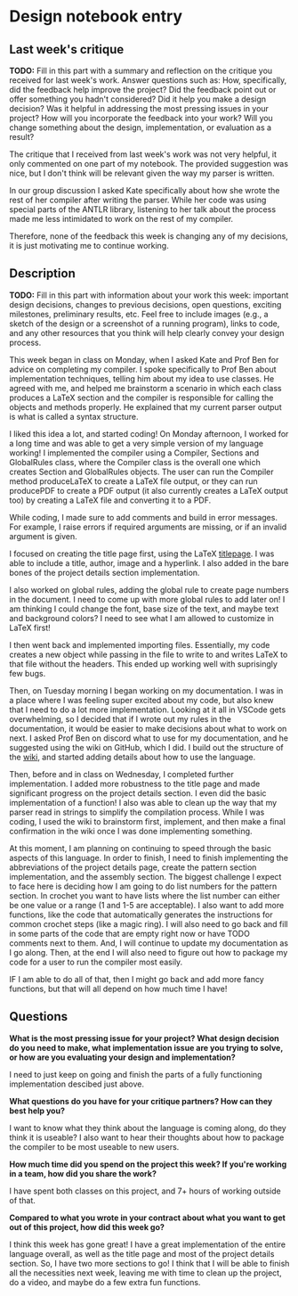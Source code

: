 # Design notebook entry

## Last week's critique

**TODO:** Fill in this part with a summary and reflection on the critique you received for
last week's work. Answer questions such as:  How, specifically, did the feedback help
improve the project? Did the feedback point out or offer something you hadn't considered?
Did it help you make a design decision? Was it helpful in addressing the most pressing
issues in your project? How will you incorporate the feedback into your work? Will you
change something about the design, implementation, or evaluation as a result?

The critique that I received from last week's work was not very helpful, it only
commented on one part of my notebook. The provided suggestion was nice, but I
don't think will be relevant given the way my parser is written.

In our group discussion I asked Kate specifically about how she wrote the rest
of her compiler after writing the parser. While her code was using special parts
of the ANTLR library, listening to her talk about the process made me less
intimidated to work on the rest of my compiler.

Therefore, none of the feedback this week is changing any of my decisions, it is
just motivating me to continue working.

## Description

**TODO:** Fill in this part with information about your work this week:
important design decisions, changes to previous decisions, open questions,
exciting milestones, preliminary results, etc. Feel free to include images
(e.g., a sketch of the design or a screenshot of a running program), links to
code, and any other resources that you think will help clearly convey your
design process.

This week began in class on Monday, when I asked Kate and Prof Ben for advice on
completing my compiler. I spoke specifically to Prof Ben about implementation
techniques, telling him about my idea to use classes. He agreed with me, and
helped me brainstorm a scenario in which each class produces a LaTeX section
and the compiler is responsible for calling the objects and methods properly.
He explained that my current parser output is what is called a syntax structure.

I liked this idea a lot, and started coding! On Monday afternoon, I worked for
a long time and was able to get a very simple version of my language working!
I implemented the compiler using a Compiler, Sections and GlobalRules class,
where the Compiler class is the overall one which creates Section and GlobalRules
objects. The user can run the Compiler method produceLaTeX to create a LaTeX
file output, or they can run producePDF to create a PDF output (it also currently
creates a LaTeX output too) by creating a LaTeX file and converting it to a PDF.

While coding, I made sure to add comments and build in error messages. For example,
I raise errors if required arguments are missing, or if an invalid argument is
given.

I focused on creating the title page first, using the LaTeX [titlepage](https://www.overleaf.com/learn/latex/How_to_Write_a_Thesis_in_LaTeX_(Part_5)%3A_Customising_Your_Title_Page_and_Abstract).
I was able to include a title, author, image and a hyperlink. I also added in
the bare bones of the project details section implementation.

I also worked on global rules, adding the global rule to create page numbers
in the document. I need to come up with more global rules to add later on! I 
am thinking I could change the font, base size of the text, and maybe text and
background colors? I need to see what I am allowed to customize in LaTeX first!

I then went back and implemented importing files. Essentially, my code creates
a new object while passing in the file to write to and writes LaTeX to that
file without the headers. This ended up working well with suprisingly few bugs.

Then, on Tuesday morning I began working on my documentation. I was in a place
where I was feeling super excited about my code, but also knew that I need to
do a lot more implementation. Looking at it all in VSCode gets overwhelming, so
I decided that if I wrote out my rules in the documentation, it would be easier
to make decisions about what to work on next. I asked Prof Ben on discord what
to use for my documentation, and he suggested using the wiki on GitHub, which I
did. I build out the structure of the [wiki](https://github.com/hmc-cs111-spring2023/artifact-georgia-reb/wiki), and started adding details about how to use the
language.

Then, before and in class on Wednesday, I completed further implementation. I
added more robustness to the title page and made significant progress on the
project details section. I even did the basic implementation of a function! I
also was able to clean up the way that my parser read in strings to simplify the
compilation process. While I was coding, I used the wiki to brainstorm first,
implement, and then make a final confirmation in the wiki once I was done
implementing something.

At this moment, I am planning on continuing to speed through the basic aspects
of this language. In order to finish, I need to finish implementing the abbreviations
of the project details page, create the pattern section implementation, and
the assembly section. The biggest challenge I expect to face here is deciding
how I am going to do list numbers for the pattern section. In crochet you want
to have lists where the list number can either be one value or a range (1 and
1-5 are acceptable). I also want to add more functions, like the code that
automatically generates the instructions for common crochet steps (like a magic
ring). I will also need to go back and fill in some parts of the code that are
empty right now or have TODO comments next to them. And, I will continue to
update my documentation as I go along. Then, at the end I will also need to
figure out how to package my code for a user to run the compiler most easily.

IF I am able to do all of that, then I might go back and add more fancy functions,
but that will all depend on how much time I have!

## Questions

**What is the most pressing issue for your project? What design decision do
you need to make, what implementation issue are you trying to solve, or how
are you evaluating your design and implementation?**

I need to just keep on going and finish the parts of a fully functioning
implementation descibed just above.

**What questions do you have for your critique partners? How can they best help
you?**

I want to know what they think about the language is coming along, do they think
it is useable? I also want to hear their thoughts about how to package the
compiler to be most useable to new users.

**How much time did you spend on the project this week? If you're working in a
team, how did you share the work?**

I have spent both classes on this project, and 7+ hours of working outside of
that.

**Compared to what you wrote in your contract about what you want to get out of this
project, how did this week go?**

I think this week has gone great! I have a great implementation of the entire
language overall, as well as the title page and most of the project details
section. So, I have two more sections to go! I think that I will be able to
finish all the necessities next week, leaving me with time to clean up the project,
do a video, and maybe do a few extra fun functions.
